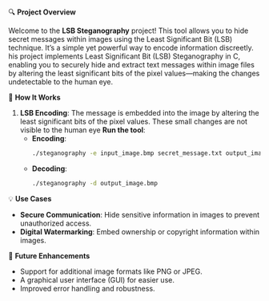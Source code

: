 🔍 **Project Overview**

Welcome to the **LSB Steganography** project! This tool allows you to hide secret messages within images using the Least Significant Bit (LSB) technique. 
It’s a simple yet powerful way to encode information discreetly.
his project implements Least Significant Bit (LSB) Steganography in C, enabling you to securely hide and extract text messages within image files by altering the least significant bits of the pixel values—making the changes undetectable to the human eye. 

🚀 **How It Works**
1. **LSB Encoding**: The message is embedded into the image by altering the least significant bits of the pixel values. These small changes are not visible to the human eye
**Run the tool**:
    - **Encoding**: 
      ```bash
      ./steganography -e input_image.bmp secret_message.txt output_image.bmp
      ```
    - **Decoding**:
      ```bash
      ./steganography -d output_image.bmp
      ```

💡 **Use Cases** 
 - **Secure Communication**: Hide sensitive information in images to prevent unauthorized access.
 - **Digital Watermarking**: Embed ownership or copyright information within images.
 
🔧 **Future Enhancements**
- Support for additional image formats like PNG or JPEG.
- A graphical user interface (GUI) for easier use.
- Improved error handling and robustness.

